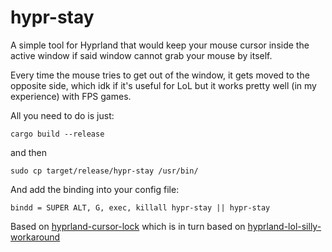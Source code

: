 # hypr-stay

A simple tool for Hyprland that would keep your mouse cursor inside the active window if said window cannot grab your mouse by itself.

Every time the mouse tries to get out of the window, it gets moved to the opposite side, which idk if it's useful for LoL but it works pretty well (in my experience) with FPS games.

All you need to do is just:
```
cargo build --release
```
and then
```
sudo cp target/release/hypr-stay /usr/bin/
```
And add the binding into your config file:
```
bindd = SUPER ALT, G, exec, killall hypr-stay || hypr-stay
```

Based on [hyprland-cursor-lock](https://gitlab.com/mytdragon/hyprland-cursor-lock) which is in turn based on [hyprland-lol-silly-workaround](https://github.com/BKSalman/hyprland-lol-silly-workaround)
